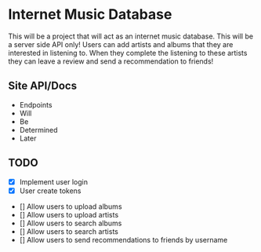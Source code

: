 # Internet Music Database
This will be a project that will act as an internet music database. This will be a server side API only! Users can add artists and albums that they are interested in listening to. When they complete the listening to these artists they can leave a review and send a recommendation to friends!

## Site API/Docs
<ul>
  <li>Endpoints</li>
  <li>Will</li>
  <li>Be</li>
  <li>Determined</li>
  <li>Later</li>
</ul>
 
## TODO
- [x] Implement user login
- [x] User create tokens
- [] Allow users to upload albums
- [] Allow users to upload artists
- [] Allow users to search albums
- [] Allow users to search artists
- [] Allow users to send recommendations to friends by username



 
